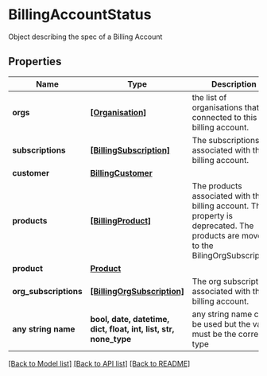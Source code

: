 # BillingAccountStatus

Object describing the spec of a Billing Account

## Properties
Name | Type | Description | Notes
------------ | ------------- | ------------- | -------------
**orgs** | [**[Organisation]**](Organisation.md) | the list of organisations that are connected to this billing account.  | [optional] 
**subscriptions** | [**[BillingSubscription]**](BillingSubscription.md) | The subscriptions associated with this billing account.  | [optional] 
**customer** | [**BillingCustomer**](BillingCustomer.md) |  | [optional] 
**products** | [**[BillingProduct]**](BillingProduct.md) | The products associated with this billing account.  This property is deprecated. The products are moved to the BilingOrgSubscription.  | [optional] 
**product** | [**Product**](Product.md) |  | [optional] 
**org_subscriptions** | [**[BillingOrgSubscription]**](BillingOrgSubscription.md) | The org subscriptions associated with this billing account.  | [optional] 
**any string name** | **bool, date, datetime, dict, float, int, list, str, none_type** | any string name can be used but the value must be the correct type | [optional]

[[Back to Model list]](../README.md#documentation-for-models) [[Back to API list]](../README.md#documentation-for-api-endpoints) [[Back to README]](../README.md)


